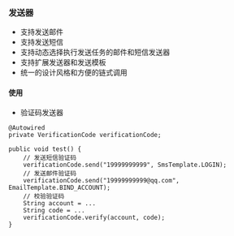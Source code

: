 ### 发送器
- 支持发送邮件
- 支持发送短信
- 支持动态选择执行发送任务的邮件和短信发送器
- 支持扩展发送器和发送模板
- 统一的设计风格和方便的链式调用

#### 使用
- 验证码发送器
```
@Autowired
private VerificationCode verificationCode;

public void test() {
    // 发送短信验证码
    verificationCode.send("19999999999", SmsTemplate.LOGIN);
    // 发送邮件验证码
    verificationCode.send("19999999999@qq.com", EmailTemplate.BIND_ACCOUNT);
    // 校验验证码
    String account = ...
    String code = ...
    verificationCode.verify(account, code);
}
```
